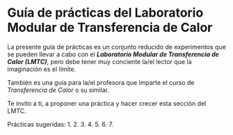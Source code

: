 # Guía de prácticas del Laboratorio Modular de Transferencia de Calor

La presente guía de prácticas es un conjunto reducido de experimentos
que se pueden llevar a cabo con el **_Laboratorio Modular de Transferencia de Calor (LMTC)_**,
pero debe tener muy conciente la/el lector que la imaginación es el límite.

También es una guía para la/el profesora que imparte el curso de _Transferencia
de Calor_ o su similar.

Te invito a ti, a proponer una práctica y hacer crecer esta sección del LMTC.

Prácticas sugeridas:
1.
2.
3.
4.
5.
6.
7. 
